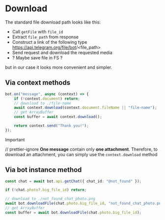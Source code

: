 # Download

The standard file download path looks like this:

-   Call `getFile` with `file_id`
-   Extract `file_path` from response
-   Construct a link of the following type https://api.telegram.org/file/bot<token>/<file_path>
-   Send request and download the requested media
-   ? Maybe save file in FS ?

but in our case it looks more convenient and simpler.

## Via context methods

```ts
bot.on("message", async (context) => {
    if (!context.document) return;
    // download to ./file-name
    await context.download(context.document.fileName || "file-name");
    // get ArrayBuffer
    const buffer = await context.download();

    return context.send("Thank you!");
});
```

> [!IMPORTANT]
> // prettier-ignore
> **One message** contain only **one attachment**. Therefore, to download an attachment, you can simply use the `context.download` method

## Via bot instance method

```ts
const chat = await bot.api.getChat({ chat_id: "@not_found" });

if (!chat.photo?.big_file_id) return;

// download to ./not_found_chat_photo.png
await bot.downloadFile(chat.photo.big_file_id, "not_found_chat_photo.png");
// get ArrayBuffer
const buffer = await bot.downloadFile(chat.photo.big_file_id);
```
